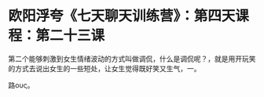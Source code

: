 # 欧阳浮夸《七天聊天训练营》：第四天课程：第二十三课

第二个能够刺激到女生情绪波动的方式叫做调侃，什么是调侃呢？，就是用开玩笑的方式去说出女生的一些短处，让女生觉得既好笑又生气，一。

路ους。